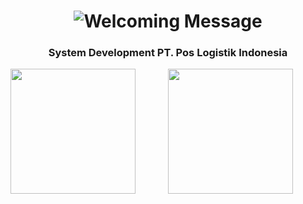 <h1 align="center">
				<img src="https://readme-typing-svg.demolab.com?font=Fira+Code&size=40&pause=1000&color=F7D078&background=77FF3A00&center=true&vCenter=true&random=false&width=900&lines=Welcome+to+my+professional+profile;I+am+Muhammad+Syiarul+Amrullah" alt="Welcoming Message">
		</h1>
		<h3 align="center">System Development PT. Pos Logistik Indonesia</h3>
<div style="display: flex; justify-content: space-around;">
  <div style="width: 50%;">
    <a href="https://github.com/muhammadarl/github-readme-stats">
      <img height="200" align="center" src="https://github-readme-stats.vercel.app/api?username=muhammadarl" />
    </a>
  </div>
  <div style="width: 50%;">
    <a href="https://github.com/muhammadarl/convoychat">
      <img height="200" align="center" src="https://github-readme-stats.vercel.app/api/top-langs?username=muhammadarl&layout=compact&langs_count=8&card_width=440" />
    </a>
  </div>
</div>


